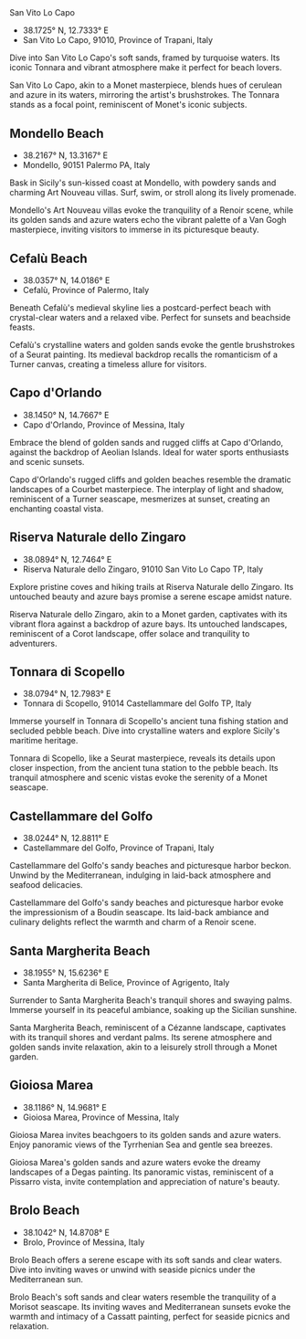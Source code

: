 <h2></h2>San Vito Lo Capo</h2></li></ul><p class="abstract"></p>
<ul>
<li>38.1725° N, 12.7333° E
</li><li>San Vito Lo Capo, 91010, Province of Trapani, Italy
</li></ul><p class="abstract">Dive into San Vito Lo Capo's soft sands, framed by turquoise waters. Its iconic Tonnara and vibrant atmosphere make it perfect for beach lovers.
</p><p>San Vito Lo Capo, akin to a Monet masterpiece, blends hues of cerulean and azure in its waters, mirroring the artist's brushstrokes. The Tonnara stands as a focal point, reminiscent of Monet's iconic subjects.</p><h2>Mondello Beach</h2>
<ul>
<li>38.2167° N, 13.3167° E
</li><li>Mondello, 90151 Palermo PA, Italy
</li></ul><p class="abstract">Bask in Sicily's sun-kissed coast at Mondello, with powdery sands and charming Art Nouveau villas. Surf, swim, or stroll along its lively promenade.
</p><p>Mondello's Art Nouveau villas evoke the tranquility of a Renoir scene, while its golden sands and azure waters echo the vibrant palette of a Van Gogh masterpiece, inviting visitors to immerse in its picturesque beauty.</p><h2>Cefalù Beach</h2>
<ul>
<li>38.0357° N, 14.0186° E
</li><li>Cefalù, Province of Palermo, Italy
</li></ul><p class="abstract">Beneath Cefalù's medieval skyline lies a postcard-perfect beach with crystal-clear waters and a relaxed vibe. Perfect for sunsets and beachside feasts.
</p><p>Cefalù's crystalline waters and golden sands evoke the gentle brushstrokes of a Seurat painting. Its medieval backdrop recalls the romanticism of a Turner canvas, creating a timeless allure for visitors.</p><h2>Capo d'Orlando</h2>
<ul>
<li>38.1450° N, 14.7667° E
</li><li>Capo d'Orlando, Province of Messina, Italy
</li></ul><p class="abstract">Embrace the blend of golden sands and rugged cliffs at Capo d'Orlando, against the backdrop of Aeolian Islands. Ideal for water sports enthusiasts and scenic sunsets.
</p><p>Capo d'Orlando's rugged cliffs and golden beaches resemble the dramatic landscapes of a Courbet masterpiece. The interplay of light and shadow, reminiscent of a Turner seascape, mesmerizes at sunset, creating an enchanting coastal vista.</p><h2>Riserva Naturale dello Zingaro</h2>
<ul>
<li>38.0894° N, 12.7464° E
</li><li>Riserva Naturale dello Zingaro, 91010 San Vito Lo Capo TP, Italy
</li></ul><p class="abstract">Explore pristine coves and hiking trails at Riserva Naturale dello Zingaro. Its untouched beauty and azure bays promise a serene escape amidst nature.
</p><p>Riserva Naturale dello Zingaro, akin to a Monet garden, captivates with its vibrant flora against a backdrop of azure bays. Its untouched landscapes, reminiscent of a Corot landscape, offer solace and tranquility to adventurers.</p><h2>Tonnara di Scopello</h2>
<ul>
<li>38.0794° N, 12.7983° E
</li><li>Tonnara di Scopello, 91014 Castellammare del Golfo TP, Italy
</li></ul><p class="abstract">Immerse yourself in Tonnara di Scopello's ancient tuna fishing station and secluded pebble beach. Dive into crystalline waters and explore Sicily's maritime heritage.
</p><p>Tonnara di Scopello, like a Seurat masterpiece, reveals its details upon closer inspection, from the ancient tuna station to the pebble beach. Its tranquil atmosphere and scenic vistas evoke the serenity of a Monet seascape.</p><h2>Castellammare del Golfo</h2>
<ul>
<li>38.0244° N, 12.8811° E
</li><li>Castellammare del Golfo, Province of Trapani, Italy
</li></ul><p class="abstract">Castellammare del Golfo's sandy beaches and picturesque harbor beckon. Unwind by the Mediterranean, indulging in laid-back atmosphere and seafood delicacies.
</p><p>Castellammare del Golfo's sandy beaches and picturesque harbor evoke the impressionism of a Boudin seascape. Its laid-back ambiance and culinary delights reflect the warmth and charm of a Renoir scene.</p><h2>Santa Margherita Beach</h2>
<ul>
<li>38.1955° N, 15.6236° E
</li><li>Santa Margherita di Belice, Province of Agrigento, Italy
</li></ul><p class="abstract">Surrender to Santa Margherita Beach's tranquil shores and swaying palms. Immerse yourself in its peaceful ambiance, soaking up the Sicilian sunshine.
</p><p>Santa Margherita Beach, reminiscent of a Cézanne landscape, captivates with its tranquil shores and verdant palms. Its serene atmosphere and golden sands invite relaxation, akin to a leisurely stroll through a Monet garden.</p><h2>Gioiosa Marea</h2>
<ul>
<li>38.1186° N, 14.9681° E
</li><li>Gioiosa Marea, Province of Messina, Italy
</li></ul><p class="abstract">Gioiosa Marea invites beachgoers to its golden sands and azure waters. Enjoy panoramic views of the Tyrrhenian Sea and gentle sea breezes.
</p><p>Gioiosa Marea's golden sands and azure waters evoke the dreamy landscapes of a Degas painting. Its panoramic vistas, reminiscent of a Pissarro vista, invite contemplation and appreciation of nature's beauty.</p><h2>Brolo Beach</h2>
<ul>
<li>38.1042° N, 14.8708° E
</li><li>Brolo, Province of Messina, Italy
</li></ul><p class="abstract">Brolo Beach offers a serene escape with its soft sands and clear waters. Dive into inviting waves or unwind with seaside picnics under the Mediterranean sun.
</p><p>Brolo Beach's soft sands and clear waters resemble the tranquility of a Morisot seascape. Its inviting waves and Mediterranean sunsets evoke the warmth and intimacy of a Cassatt painting, perfect for seaside picnics and relaxation.</p>